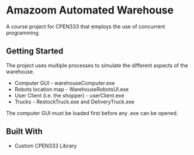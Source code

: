 # Amazoom Automated Warehouse

A course project for CPEN333 that employs the use of concurrent programming

## Getting Started

The project uses multiple processes to simulate the different aspects of the warehouse.

* Computer GUI - warehouseComputer.exe
* Robots location map - WarehouseRobotsUI.exe
* User Client (i.e. the shopper) - userClient.exe
* Trucks - RestockTruck.exe and DeliveryTruck.exe

The computer GUI must be loaded first before any .exe can be opened.


## Built With

* Custom CPEN333 Library
